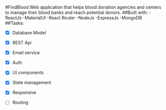 #FindBlood
Web application that helps blood donation agencies and centers to manage their blood banks and reach potential donors.
##Built with:
  -ReactJs
  -MaterialUI
  -React Router
  -NodeJs
  -ExpressJs
  -MongoDB
##Tasks:
  - [x] Database Model
  - [x] REST Api
  - [x] Email service
  - [x] Auth
  - [x] UI components
  - [x] State management
  - [x] Responsive
  - [ ] Routing


